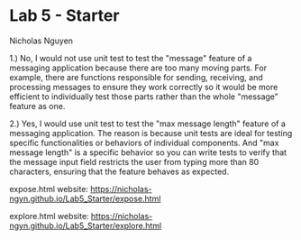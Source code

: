 # Lab 5 - Starter
Nicholas Nguyen

1.) No, I would not use unit test to test the "message" feature of a messaging application because there are too many moving parts.
For example, there are functions responsible for sending, receiving, and processing messages to ensure they work correctly so it would be more
efficient to individually test those parts rather than the whole "message" feature as one.


2.) Yes, I would use unit test to test the "max message length" feature of a messaging application. The reason is because unit tests are ideal for testing specific functionalities or behaviors of individual components. And "max message length" is a specific behavior so you can write tests to verify that the message input field restricts the user from typing more than 80 characters, ensuring that the feature behaves as expected.

expose.html website: https://nicholas-ngyn.github.io/Lab5_Starter/expose.html


explore.html website: https://nicholas-ngyn.github.io/Lab5_Starter/explore.html
